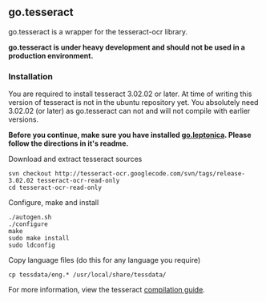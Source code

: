 ## go.tesseract
go.tesseract is a wrapper for the tesseract-ocr library.

**go.tesseract is under heavy development and should not be used in a production environment.**

### Installation
You are required to install tesseract 3.02.02 or later. At time of writing this version of tesseract is not in the ubuntu repository yet. You absolutely need 3.02.02 (or later) as go.tesseract can not and will not compile with earlier versions.

**Before you continue, make sure you have installed [go.leptonica](//github.com/GeertJohan/go.leptonica). Please follow the directions in it's readme.**

Download and extract tesseract sources
```
svn checkout http://tesseract-ocr.googlecode.com/svn/tags/release-3.02.02 tesseract-ocr-read-only
cd tesseract-ocr-read-only
```

Configure, make and install
```
./autogen.sh
./configure
make
sudo make install
sudo ldconfig
```

Copy language files (do this for any language you require)
```
cp tessdata/eng.* /usr/local/share/tessdata/
```

For more information, view the tesseract [compilation guide](http://code.google.com/p/tesseract-ocr/wiki/Compiling).
